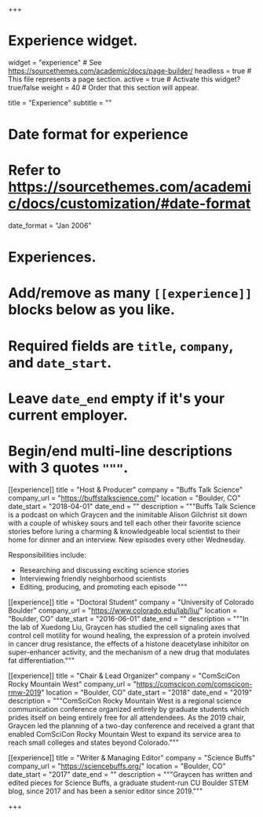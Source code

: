 +++
# Experience widget.
widget = "experience"  # See https://sourcethemes.com/academic/docs/page-builder/
headless = true  # This file represents a page section.
active = true  # Activate this widget? true/false
weight = 40  # Order that this section will appear.

title = "Experience"
subtitle = ""

# Date format for experience
#   Refer to https://sourcethemes.com/academic/docs/customization/#date-format
date_format = "Jan 2006"

# Experiences.
#   Add/remove as many `[[experience]]` blocks below as you like.
#   Required fields are `title`, `company`, and `date_start`.
#   Leave `date_end` empty if it's your current employer.
#   Begin/end multi-line descriptions with 3 quotes `"""`.
[[experience]]
  title = "Host & Producer"
  company = "Buffs Talk Science"
  company_url = "https://buffstalkscience.com/"
  location = "Boulder, CO"
  date_start = "2018-04-01"
  date_end = ""
  description = """Buffs Talk Science is a podcast on which Graycen and the inimitable Alison Gilchrist sit down with a couple of whiskey sours and tell each other their favorite science stories before luring a charming & knowledgeable local scientist to their home for dinner and an interview. New episodes every other Wednesday.
  
  Responsibilities include:
  
  * Researching and discussing exciting science stories
  * Interviewing friendly neighborhood scientists
  * Editing, producing, and promoting each episode
  """

[[experience]]
  title = "Doctoral Student"
  company = "University of Colorado Boulder"
  company_url = "https://www.colorado.edu/lab/liu/"
  location = "Boulder, CO"
  date_start = "2016-06-01"
  date_end = ""
  description = """In the lab of Xuedong Liu, Graycen has studied the cell signaling axes that control cell motility for wound healing, the expression of a protein involved in cancer drug resistance, the effects of a histone deacetylase inhibitor on super-enhancer activity, and the mechanism of a new drug that modulates fat differentiation."""
  
[[experience]] title = "Chair & Lead Organizer" company = "ComSciCon Rocky Mountain West" company_url = "https://comscicon.com/comscicon-rmw-2019" location = "Boulder, CO" date_start = "2018" date_end = "2019" description = """ComSciCon Rocky Mountain West is a regional science communication conference organized entirely by graduate students which prides itself on being entirely free for all attendendees. As the 2019 chair, Graycen led the planning of a two-day conference and received a grant that enabled ComSciCon Rocky Mountain West to expand its service area to reach small colleges and states beyond Colorado."""
  
[[experience]] title = "Writer & Managing Editor" company = "Science Buffs" company_url = "https://sciencebuffs.org/" location = "Boulder, CO" date_start = "2017" date_end = "" description = """Graycen has written and edited pieces for Science Buffs, a graduate student-run CU Boulder STEM blog, since 2017 and has been a senior editor since 2019."""

+++
